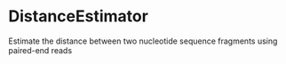 DistanceEstimator
================================================================================

Estimate the distance between two nucleotide sequence fragments using paired-end reads
